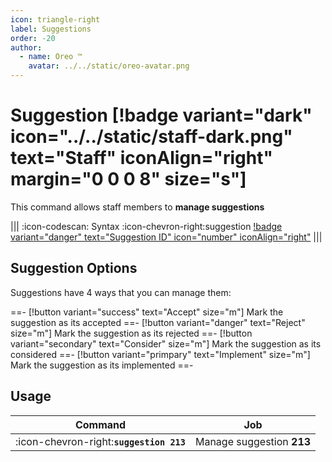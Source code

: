 ```yaml
---
icon: triangle-right
label: Suggestions
order: -20
author:
  - name: Oreo ™
    avatar: ../../static/oreo-avatar.png
---
```


# Suggestion [!badge variant="dark" icon="../../static/staff-dark.png" text="Staff" iconAlign="right" margin="0 0 0 8" size="s"]

This command allows staff members to **manage suggestions**

||| :icon-codescan: Syntax
:icon-chevron-right:suggestion [!badge variant="danger" text="Suggestion ID" icon="number" iconAlign="right"](../../what-is-a-suggestion-id.md)
|||

## Suggestion Options

Suggestions have 4 ways that you can manage them:

==- [!button variant="success" text="Accept" size="m"]
Mark the suggestion as its accepted
==- [!button variant="danger" text="Reject" size="m"]
Mark the suggestion as its rejected
==- [!button variant="secondary" text="Consider" size="m"]
Mark the suggestion as its considered
==- [!button variant="primpary" text="Implement" size="m"]
Mark the suggestion as its implemented
==-

## Usage

| Command                                  | Job                       |
| ---------------------------------------- | ------------------------- |
| :icon-chevron-right:**`suggestion 213`** | Manage suggestion **213** |
